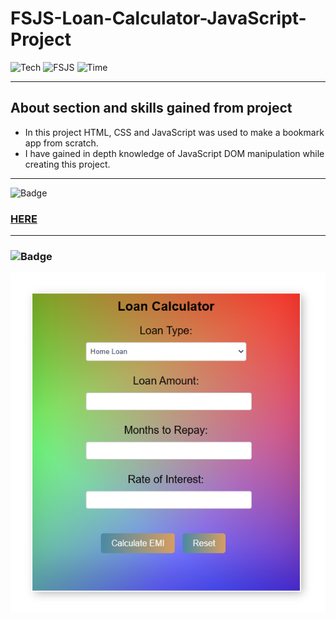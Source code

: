 # FSJS-Loan-Calculator-JavaScript-Project

![Tech](https://img.shields.io/badge/Project-JavaScript-blue)
![FSJS](https://img.shields.io/badge/FSJS%20Bootcamp-Hitesh%20Choudhary-orange)
![Time](https://img.shields.io/badge/TIME%20TAKEN-1%20Hr-red)

***

## About section and skills gained from project
- In this project HTML, CSS and JavaScript was used to make a bookmark app from scratch.
- I have gained in depth knowledge of JavaScript DOM manipulation while creating this project.

***

![Badge](https://img.shields.io/badge/PROJECT%20LINK-BELOW-lightgrey) 
### [HERE](https://fsjs-loan-calculator-js-project.netlify.app/)

***

### ![Badge](https://img.shields.io/badge/FINAL-OUTPUT-yellow)
![image](/final%20output.png)